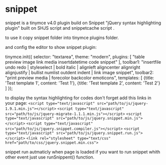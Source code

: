 snippet
=======

snippet is a tinymce v4.0 plugin build on Snippet "jQuery syntax highlighting plugin" built on SHJS script and snippetcache script .

to use it copy snippet folder into tinymce plugins folder.

and config the editor to show snippet plugin:

tinymce.init({
  selector: "textarea",
	theme: "modern",
	plugins: [
		"table preview image link media insertdatetime code snippet"
	],
	toolbar1: "insertfile undo redo | styleselect | bold italic | alignleft aligncenter alignright alignjustify | bullist numlist outdent indent | link image snippet",
	toolbar2: "print preview media | forecolor backcolor emoticons",
	templates: [
		{title: 'Test template 1', content: 'Test 1'},
		{title: 'Test template 2', content: 'Test 2'}
	]
});


to display the syntax highlighting for codes don't forget add this links in your page:
`<script type="text/javascript" src="path/to/js/jquery-1.9.1.min.js"></script>`
`<script type="text/javascript" src="path/to/js/jquery-migrate-1.1.1.min.js"></script>`
`<script type="text/javascript" src="path/to/js/jquery.snippet.min.js"></script>`
`<script type="text/javascript" src="path/to/js/jquery.snippet.compiler.js"></script>`
`<script type="text/javascript" src="path/to/js/jquery.snippet.run.js"></script>`
`<link rel="stylesheet" type="text/css" href="path/to/css/jquery.snippet.min.css">`

snippet run autmaticly when page is loaded if you want to run snippet whith other event just use runSnippent() function.
